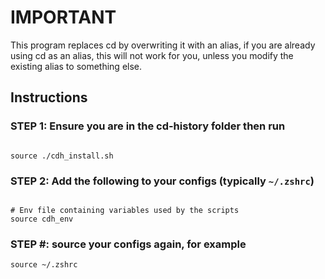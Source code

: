 # IMPORTANT

This program replaces cd by overwriting it with an alias, if you are already
using cd as an alias, this will not work for you, unless you modify the
existing alias to something else.

## Instructions

### STEP 1: Ensure you are in the cd-history folder then run

```[BASH]

source ./cdh_install.sh

```

### STEP 2: Add the following to your configs (typically ```~/.zshrc```)

```[BASH]

# Env file containing variables used by the scripts
source cdh_env

```

### STEP #: source your configs again, for example

```[BASH]
source ~/.zshrc

```
